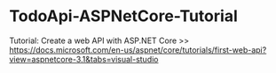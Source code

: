 # TodoApi-ASPNetCore-Tutorial
 Tutorial: Create a web API with ASP.NET Core >> https://docs.microsoft.com/en-us/aspnet/core/tutorials/first-web-api?view=aspnetcore-3.1&tabs=visual-studio
